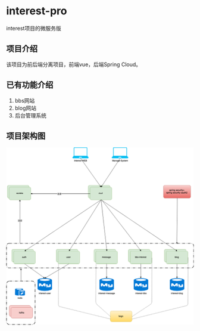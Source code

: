 # interest-pro
interest项目的微服务版
## 项目介绍
  该项目为前后端分离项目，前端vue，后端Spring Cloud。

## 已有功能介绍
  1. bbs网站
  2. blog网站
  3. 后台管理系统

## 项目架构图
![Untitled Diagram](https://raw.githubusercontent.com/wei-kaimo/interest-pro/master/Untitled%20Diagram.png)
